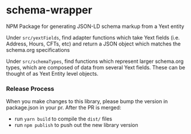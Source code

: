 # schema-wrapper

NPM Package for generating JSON-LD schema markup from a Yext entity

Under `src/yextFields`, find adapter functions which take Yext fields (i.e. Address, Hours, CFTs, etc) and return a JSON object which matches the schema.org specifications

Under `src/schemaTypes`, find functions which represent larger schema.org types, which are composed of data from several Yext fields. These can be thought of as Yext Entity level objects.

### Release Process

When you make changes to this library, please bump the version in package.json in your pr. After the PR is merged:
* run `yarn build` to compile the `dist/` files
* run `npm publish` to push out the new library version
